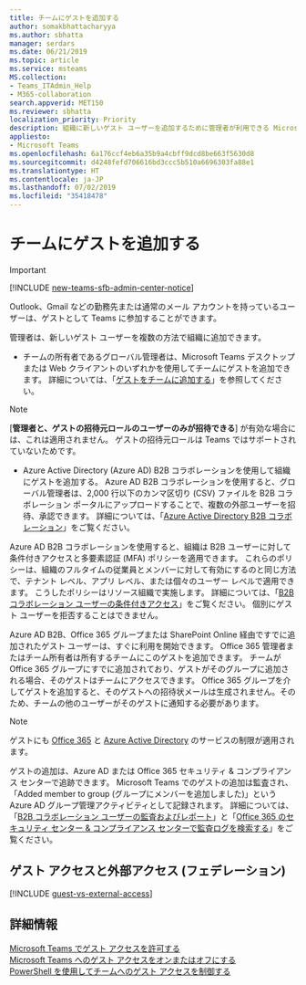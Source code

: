 ```yaml
---
title: チームにゲストを追加する
author: somakbhattacharyya
ms.author: sbhatta
manager: serdars
ms.date: 06/21/2019
ms.topic: article
ms.service: msteams
MS.collection:
- Teams_ITAdmin_Help
- M365-collaboration
search.appverid: MET150
ms.reviewer: sbhatta
localization_priority: Priority
description: 組織に新しいゲスト ユーザーを追加するために管理者が利用できる Microsoft Teams デスクトップ、Web クライアント、Azure Active Directory B2B コラボレーション ポータルなどのツールについて説明します。
appliesto:
- Microsoft Teams
ms.openlocfilehash: 6a176ccf4eb6a35b9a4cbff9dcd8be663f5630d8
ms.sourcegitcommit: d4248fefd706616bd3ccc5b510a6696303fa88e1
ms.translationtype: HT
ms.contentlocale: ja-JP
ms.lasthandoff: 07/02/2019
ms.locfileid: "35418478"
---
```

<a name="add-a-guest-to-a-team"></a>チームにゲストを追加する
=====================
> [!IMPORTANT]
> [!INCLUDE [new-teams-sfb-admin-center-notice](includes/new-teams-sfb-admin-center-notice.md)]

Outlook、Gmail などの勤務先または通常のメール アカウントを持っているユーザーは、ゲストとして Teams に参加することができます。

管理者は、新しいゲスト ユーザーを複数の方法で組織に追加できます。
- チームの所有者であるグローバル管理者は、Microsoft Teams デスクトップまたは Web クライアントのいずれかを使用してチームにゲストを追加できます。 詳細については、「[ゲストをチームに追加する](https://support.office.com/article/add-guests-to-a-team-fccb4fa6-f864-4508-bdde-256e7384a14f)」を参照してください。

> [!NOTE] 
> [**管理者と、ゲストの招待元ロールのユーザーのみが招待できる**] が有効な場合には、これは適用されません。 ゲストの招待元ロールは Teams ではサポートされていないためです。

- Azure Active Directory (Azure AD) B2B コラボレーションを使用して組織にゲストを追加する。 Azure AD B2B コラボレーションを使用すると、グローバル管理者は、2,000 行以下のカンマ区切り (CSV) ファイルを B2B コラボレーション ポータルにアップロードすることで、複数の外部ユーザーを招待、承認できます。 詳細については、「[Azure Active Directory B2B コラボレーション](https://go.microsoft.com/fwlink/p/?linkid=826383)」をご覧ください。

Azure AD B2B コラボレーションを使用すると、組織は B2B ユーザーに対して条件付きアクセスと多要素認証 (MFA) ポリシーを適用できます。 これらのポリシーは、組織のフルタイムの従業員とメンバーに対して有効にするのと同じ方法で、テナント レベル、アプリ レベル、または個々のユーザー レベルで適用できます。 こうしたポリシーはリソース組織で実施します。 詳細については、「[B2B コラボレーション ユーザーの条件付きアクセス](https://go.microsoft.com/fwlink/?linkid=857454)」をご覧ください。 個別にゲスト ユーザーを拒否することはできません。

Azure AD B2B、Office 365 グループまたは SharePoint Online 経由ですでに追加されたゲスト ユーザーは、すぐに利用を開始できます。 Office 365 管理者またはチーム所有者は所有するチームにこのゲストを追加できます。 チームが Office 365 グループにすでに追加されており、ゲストがそのグループに追加される場合、そのゲストはチームにアクセスできます。 Office 365 グループを介してゲストを追加すると、そのゲストへの招待状メールは生成されません。そのため、チームの他のユーザーがそのゲストに通知する必要があります。

> [!NOTE]
> ゲストにも [Office 365](https://go.microsoft.com/fwlink/p/?linkid=282347) と [Azure Active Directory](https://go.microsoft.com/fwlink/p/?linkid=853019) のサービスの制限が適用されます。

ゲストの追加は、Azure AD または Office 365 セキュリティ &amp; コンプライアンス センターで追跡できます。 Microsoft Teams でのゲストの追加は監査され、「Added member to group (グループにメンバーを追加しました)」という Azure AD グループ管理アクティビティとして記録されます。 詳細については、「[B2B コラボレーション ユーザーの監査およびレポート](https://go.microsoft.com/fwlink/p/?linkid=858884)」と「[Office 365 のセキュリティ センター &amp; コンプライアンス センターで監査ログを検索する](https://support.office.com/article/Search-the-audit-log-in-the-Office-365-Security--Compliance-Center-0d4d0f35-390b-4518-800e-0c7ec95e946c)」をご覧ください。

## <a name="guest-access-vs-external-access-federation"></a>ゲスト アクセスと外部アクセス (フェデレーション)

[!INCLUDE [guest-vs-external-access](includes/guest-vs-external-access.md)]

## <a name="more-information"></a>詳細情報

[Microsoft Teams でゲスト アクセスを許可する](teams-dependencies.md)</br>
[Microsoft Teams へのゲスト アクセスをオンまたはオフにする](set-up-guests.md)</br>
[PowerShell を使用してチームへのゲスト アクセスを制御する](guest-access-powershell.md)
